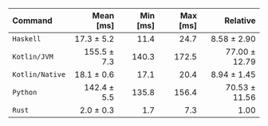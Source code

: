 | Command | Mean [ms] | Min [ms] | Max [ms] | Relative |
|:---|---:|---:|---:|---:|
| `Haskell` | 17.3 ± 5.2 | 11.4 | 24.7 | 8.58 ± 2.90 |
| `Kotlin/JVM` | 155.5 ± 7.3 | 140.3 | 172.5 | 77.00 ± 12.79 |
| `Kotlin/Native` | 18.1 ± 0.6 | 17.1 | 20.4 | 8.94 ± 1.45 |
| `Python` | 142.4 ± 5.5 | 135.8 | 156.4 | 70.53 ± 11.56 |
| `Rust` | 2.0 ± 0.3 | 1.7 | 7.3 | 1.00 |

